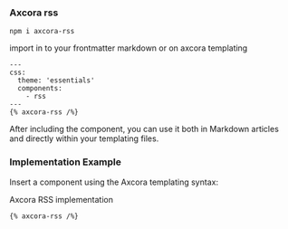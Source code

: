 ### Axcora rss

```
npm i axcora-rss
```

import in to your frontmatter markdown or on axcora templating
```
---
css:
  theme: 'essentials'
  components:
    - rss
---
{% axcora-rss /%}
```

After including the component, you can use it both in Markdown articles and directly within your templating files.

### Implementation Example
Insert a component using the Axcora templating syntax:

Axcora RSS implementation

```
{% axcora-rss /%}
```
